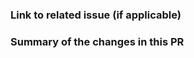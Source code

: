 <!--
Thank you for submitting a PR to Ulauncher!

Before proceeding please take a minute to get familiar with Code Contribution section in the README file:
https://github.com/Ulauncher/ext.ulauncher.io/blob/dev/README.md
-->
### Link to related issue (if applicable)
<!--
This is not required, but for your own sake you may want to ensure before putting a lot of time on a PR, that the change is something we want to add and support. If there isn't an issue for it, you're welcome to create one.
-->

### Summary of the changes in this PR
